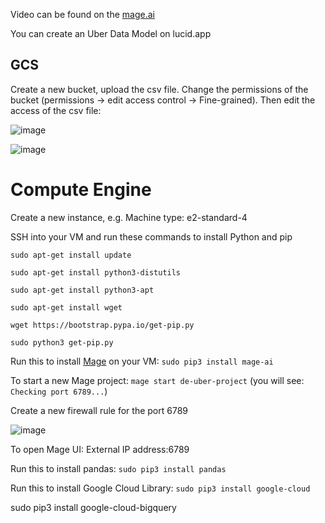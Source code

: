 

Video can be found on the [mage.ai](https://docs.mage.ai/guides/community-examples)

You can create an Uber Data Model on lucid.app

## GCS

Create a new bucket, upload the csv file. Change the permissions of the bucket (permissions -> edit access control -> Fine-grained).
Then edit the access of the csv file:

![image](https://github.com/janaom/GCP_DE_project_uber_etl_pipeline/assets/83917694/66511ae3-9543-4d96-b6d9-22f8a6ac1483)

![image](https://github.com/janaom/GCP_DE_project_uber_etl_pipeline/assets/83917694/38b135a9-1b16-4e15-b082-0aecc5942c30)


# Compute Engine

Create a new instance, e.g. Machine type: e2-standard-4

SSH into your VM and run these commands to install Python and pip 

`sudo apt-get install update`

`sudo apt-get install python3-distutils`

`sudo apt-get install python3-apt`

`sudo apt-get install wget`

`wget https://bootstrap.pypa.io/get-pip.py`

`sudo python3 get-pip.py`

Run this to install [Mage](https://github.com/mage-ai/mage-ai#%EF%B8%8F-install) on your VM: `sudo pip3 install mage-ai`

To start a new Mage project: `mage start de-uber-project` (you will see: `Checking port 6789...`)

Create a new firewall rule for the port 6789

![image](https://github.com/janaom/GCP_DE_project_uber_etl_pipeline/assets/83917694/579a044b-dd87-4f45-8807-bec24a173fce)


To open Mage UI: External IP address:6789

Run this to install pandas: `sudo pip3 install pandas`

Run this to install Google Cloud Library: `sudo pip3 install google-cloud`

sudo pip3 install google-cloud-bigquery
